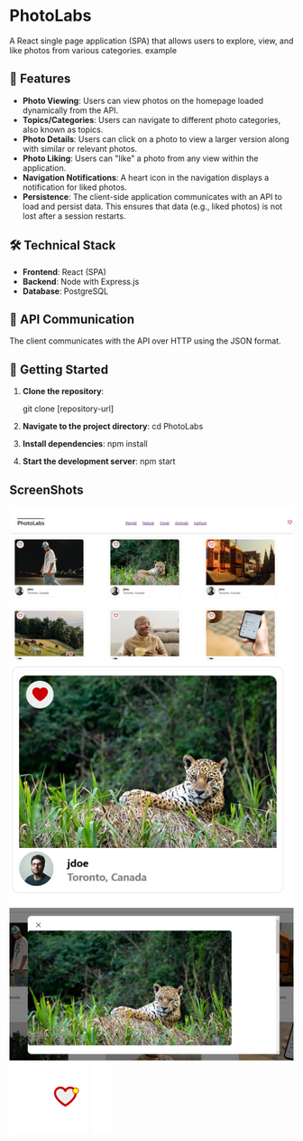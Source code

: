 # PhotoLabs

A React single page application (SPA) that allows users to explore, view, and like photos from various categories.
example
## 🌟 Features

- **Photo Viewing**: Users can view photos on the homepage loaded dynamically from the API.
- **Topics/Categories**: Users can navigate to different photo categories, also known as topics.
- **Photo Details**: Users can click on a photo to view a larger version along with similar or relevant photos.
- **Photo Liking**: Users can "like" a photo from any view within the application.
- **Navigation Notifications**: A heart icon in the navigation displays a notification for liked photos.
- **Persistence**: The client-side application communicates with an API to load and persist data. This ensures that data (e.g., liked photos) is not lost after a session restarts.

## 🛠 Technical Stack

- **Frontend**: React (SPA)
- **Backend**: Node with Express.js
- **Database**: PostgreSQL

## 📡 API Communication

The client communicates with the API over HTTP using the JSON format.

## 🚀 Getting Started

1. **Clone the repository**:

   git clone [repository-url]

2. **Navigate to the project directory**:
cd PhotoLabs

3. **Install dependencies**:
npm install

4. **Start the development server**:
npm start


## ScreenShots

![The Navbar](frontend/docs/navbar.png)
![The photo listing page](frontend/docs/photoList.png)
![Individual picture card, that has been marked as favorite](frontend/docs/pictureCardFav.png)
![The modal view of the selected picture](frontend/docs/modal_view.png)
![Navbar favorite icon when favorites are added](frontend/docs/favNavbar.png)

